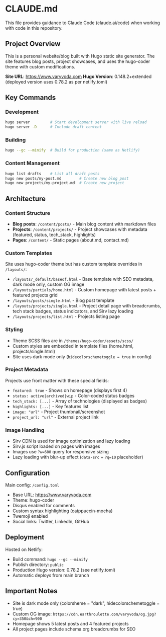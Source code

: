 # CLAUDE.md

This file provides guidance to Claude Code (claude.ai/code) when working with code in this repository.

## Project Overview

This is a personal website/blog built with Hugo static site generator. The site features blog posts, project showcases, and uses the hugo-coder theme with custom modifications.

**Site URL**: https://www.varyvoda.com
**Hugo Version**: 0.148.2+extended (deployed version uses 0.78.2 as per netlify.toml)

## Key Commands

### Development
```bash
hugo server         # Start development server with live reload
hugo server -D      # Include draft content
```

### Building
```bash
hugo --gc --minify  # Build for production (same as Netlify)
```

### Content Management
```bash
hugo list drafts    # List all draft posts
hugo new posts/my-post.md        # Create new blog post
hugo new projects/my-project.md  # Create new project
```

## Architecture

### Content Structure
- **Blog posts**: `/content/posts/` - Main blog content with markdown files
- **Projects**: `/content/projects/` - Project showcases with metadata (featured, status, tech_stack, highlights)
- **Pages**: `/content/` - Static pages (about.md, contact.md)

### Custom Templates
Site uses hugo-coder theme but has custom template overrides in `/layouts/`:

- `/layouts/_default/baseof.html` - Base template with SEO metadata, dark mode only, custom OG image
- `/layouts/partials/home.html` - Custom homepage with latest posts + featured projects grid
- `/layouts/posts/single.html` - Blog post template
- `/layouts/projects/single.html` - Project detail page with breadcrumbs, tech stack badges, status indicators, and Sirv lazy loading
- `/layouts/projects/list.html` - Projects listing page

### Styling
- Theme SCSS files are in `/themes/hugo-coder/assets/scss/`
- Custom styles are embedded in template files (home.html, projects/single.html)
- Site uses dark mode only (`hidecolorschemetoggle = true` in config)

### Project Metadata
Projects use front matter with these special fields:
- `featured: true` - Shows on homepage (displays first 4)
- `status: active|archived|wip` - Color-coded status badges
- `tech_stack: [...]` - Array of technologies (displayed as badges)
- `highlights: [...]` - Key features list
- `image: "url"` - Project thumbnail/screenshot
- `project_url: "url"` - External project link

### Image Handling
- Sirv CDN is used for image optimization and lazy loading
- Sirv.js script loaded on pages with images
- Images use `?w=600` query for responsive sizing
- Lazy loading with blur-up effect (`data-src` + `?q=10` placeholder)

## Configuration

Main config: `/config.toml`
- Base URL: https://www.varyvoda.com
- Theme: hugo-coder
- Disqus enabled for comments
- Custom syntax highlighting (catppuccin-mocha)
- Twemoji enabled
- Social links: Twitter, LinkedIn, GitHub

## Deployment

Hosted on Netlify:
- Build command: `hugo --gc --minify`
- Publish directory: `public`
- Production Hugo version: 0.78.2 (see netlify.toml)
- Automatic deploys from main branch

## Important Notes

- Site is dark mode only (colorsheme = "dark", hidecolorschemetoggle = true)
- Custom OG image: `https://cdn.earthroulette.com/varyvoda/og.jpg?cy=350&ch=900`
- Homepage shows 5 latest posts and 4 featured projects
- All project pages include schema.org breadcrumbs for SEO
